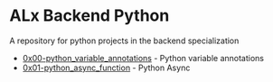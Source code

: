 
# ALx Backend Python
A repository for python projects in the backend specialization
- [0x00-python_variable_annotations](https://github.com/Nyaguthii-C/alx-backend-python/tree/main/0x00-python_variable_annotations) - Python variable annotations
- [0x01-python_async_function](https://github.com/Nyaguthii-C/alx-backend-python/tree/main/0x01-python_async_function) - Python Async
